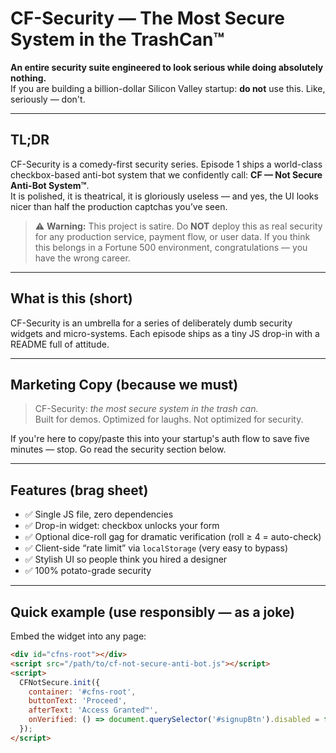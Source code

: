 # CF-Security — The Most Secure System in the TrashCan™  

**An entire security suite engineered to look serious while doing absolutely nothing.**  
If you are building a billion-dollar Silicon Valley startup: **do not** use this. Like, seriously — don't.

---

## TL;DR
CF-Security is a comedy-first security series. Episode 1 ships a world-class checkbox-based anti-bot system that we confidently call: **CF — Not Secure Anti-Bot System™**.  
It is polished, it is theatrical, it is gloriously useless — and yes, the UI looks nicer than half the production captchas you’ve seen.

> ⚠️ **Warning:** This project is satire. Do **NOT** deploy this as real security for any production service, payment flow, or user data. If you think this belongs in a Fortune 500 environment, congratulations — you have the wrong career.

---

## What is this (short)
CF-Security is an umbrella for a series of deliberately dumb security widgets and micro-systems. Each episode ships as a tiny JS drop-in with a README full of attitude.

---

## Marketing Copy (because we must)
> CF-Security: *the most secure system in the trash can.*  
> Built for demos. Optimized for laughs. Not optimized for security.

If you're here to copy/paste this into your startup's auth flow to save five minutes — stop. Go read the security section below.

---

## Features (brag sheet)
- ✅ Single JS file, zero dependencies  
- ✅ Drop-in widget: checkbox unlocks your form  
- ✅ Optional dice-roll gag for dramatic verification (roll ≥ 4 = auto-check)  
- ✅ Client-side “rate limit” via `localStorage` (very easy to bypass)  
- ✅ Stylish UI so people think you hired a designer  
- ✅ 100% potato-grade security

---

## Quick example (use responsibly — as a joke)
Embed the widget into any page:

```html
<div id="cfns-root"></div>
<script src="/path/to/cf-not-secure-anti-bot.js"></script>
<script>
  CFNotSecure.init({
    container: '#cfns-root',
    buttonText: 'Proceed',
    afterText: 'Access Granted™',
    onVerified: () => document.querySelector('#signupBtn').disabled = false
  });
</script>
